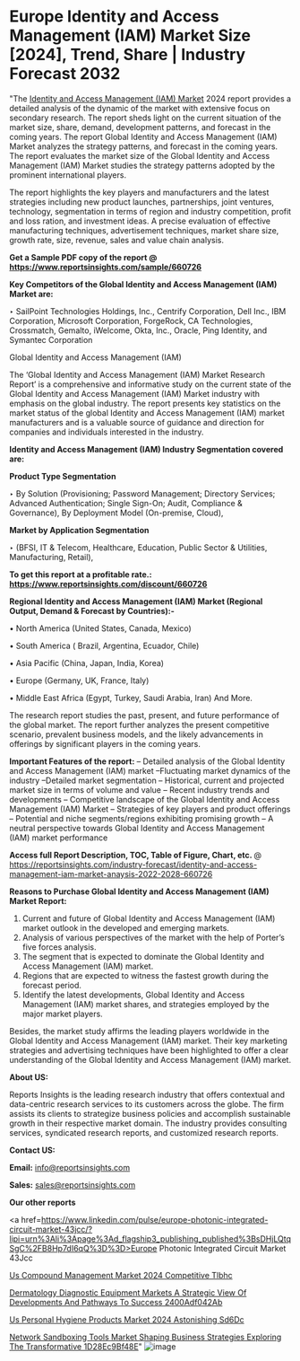 # Europe Identity and Access Management (IAM) Market Size [2024], Trend, Share | Industry Forecast 2032

"The <a href=https://www.reportsinsights.com/sample/660726>Identity and Access Management (IAM) Market</a> 2024 report provides a detailed analysis of the dynamic of the market with extensive focus on secondary research. The report sheds light on the current situation of the market size, share, demand, development patterns, and forecast in the coming years. The report Global Identity and Access Management (IAM) Market analyzes the strategy patterns, and forecast in the coming years. The report evaluates the market size of the Global Identity and Access Management (IAM) Market studies the strategy patterns adopted by the prominent international players.

The report highlights the key players and manufacturers and the latest strategies including new product launches, partnerships, joint ventures, technology, segmentation in terms of region and industry competition, profit and loss ration, and investment ideas. A precise evaluation of effective manufacturing techniques, advertisement techniques, market share size, growth rate, size, revenue, sales and value chain analysis.

<strong>Get a Sample PDF copy of the report @ <a href=https://www.reportsinsights.com/sample/660726 style=color:#0000ff;>https://www.reportsinsights.com/sample/660726</a></strong>

<strong>Key Competitors of the Global Identity and Access Management (IAM) Market are:</strong>

‣ SailPoint Technologies Holdings, Inc., Centrify Corporation, Dell Inc., IBM Corporation, Microsoft Corporation, ForgeRock, CA Technologies, Crossmatch, Gemalto, iWelcome, Okta, Inc., Oracle, Ping Identity, and Symantec Corporation

Global Identity and Access Management (IAM)

The ‘Global Identity and Access Management (IAM) Market Research Report’ is a comprehensive and informative study on the current state of the Global Identity and Access Management (IAM) Market industry with emphasis on the global industry. The report presents key statistics on the market status of the global Identity and Access Management (IAM) market manufacturers and is a valuable source of guidance and direction for companies and individuals interested in the industry.

<strong>Identity and Access Management (IAM) Industry Segmentation covered are:</strong>

<strong>Product Type Segmentation</strong>

‣ By Solution (Provisioning; Password Management; Directory Services; Advanced Authentication; Single Sign-On; Audit, Compliance & Governance), By Deployment Model (On-premise, Cloud),

<strong>Market by Application Segmentation</strong>

‣ (BFSI, IT & Telecom, Healthcare, Education, Public Sector & Utilities, Manufacturing, Retail),

<strong>To get this report at a profitable rate.: <a href=https://www.reportsinsights.com/discount/660726 style=color:#0000ff;>https://www.reportsinsights.com/discount/660726</a></strong>

<strong>Regional Identity and Access Management (IAM) Market (Regional Output, Demand &amp; Forecast by Countries):-</strong>

• North America (United States, Canada, Mexico)

• South America ( Brazil, Argentina, Ecuador, Chile)

• Asia Pacific (China, Japan, India, Korea)

• Europe (Germany, UK, France, Italy)

• Middle East Africa (Egypt, Turkey, Saudi Arabia, Iran) And More.

The research report studies the past, present, and future performance of the global market. The report further analyzes the present competitive scenario, prevalent business models, and the likely advancements in offerings by significant players in the coming years.

<strong>Important Features of the report:</strong>
– Detailed analysis of the Global Identity and Access Management (IAM) market
–Fluctuating market dynamics of the industry
–Detailed market segmentation
– Historical, current and projected market size in terms of volume and value
– Recent industry trends and developments
– Competitive landscape of the Global Identity and Access Management (IAM) Market
– Strategies of key players and product offerings
– Potential and niche segments/regions exhibiting promising growth
– A neutral perspective towards Global Identity and Access Management (IAM) market performance

<strong>Access full Report Description, TOC, Table of Figure, Chart, etc. </strong>@   <a href=https://reportsinsights.com/industry-forecast/identity-and-access-management-iam-market-anaysis-2022-2028-660726 style=color:#0000ff;>https://reportsinsights.com/industry-forecast/identity-and-access-management-iam-market-anaysis-2022-2028-660726</a>

<strong>Reasons to Purchase Global Identity and Access Management (IAM) Market Report:</strong>
1. Current and future of Global Identity and Access Management (IAM) market outlook in the developed and emerging markets.
2. Analysis of various perspectives of the market with the help of Porter’s five forces analysis.
3. The segment that is expected to dominate the Global Identity and Access Management (IAM) market.
4. Regions that are expected to witness the fastest growth during the forecast period.
5. Identify the latest developments, Global Identity and Access Management (IAM) market shares, and strategies employed by the major market players.

Besides, the market study affirms the leading players worldwide in the Global Identity and Access Management (IAM) market. Their key marketing strategies and advertising techniques have been highlighted to offer a clear understanding of the Global Identity and Access Management (IAM) market.

<strong><strong>About US</strong>:</strong>

Reports Insights is the leading research industry that offers contextual and data-centric research services to its customers across the globe. The firm assists its clients to strategize business policies and accomplish sustainable growth in their respective market domain. The industry provides consulting services, syndicated research reports, and customized research reports.

<strong>Contact US:</strong>

<p class=><b>Email:</b> <a href=mailto:info@reportsinsights.com>info@reportsinsights.com</a></p>
<p class=><b>Sales:</b> <a href=mailto:sales@reportsinsights.com>sales@reportsinsights.com</a></p>

<strong>Our other reports</strong>

<a href=https://www.linkedin.com/pulse/europe-photonic-integrated-circuit-market-43jcc/?lipi=urn%3Ali%3Apage%3Ad_flagship3_publishing_published%3BsDHjLQtqSgC%2FB8Hp7dI6qQ%3D%3D>Europe Photonic Integrated Circuit Market 43Jcc</a>

<a href=https://www.linkedin.com/pulse/us-compound-management-market-2024-competitive-tlbhc/>Us Compound Management Market 2024 Competitive Tlbhc</a>

<a href=https://medium.com/@g65914336/dermatology-diagnostic-equipment-markets-a-strategic-view-of-developments-and-pathways-to-success-2400adf042ab>Dermatology Diagnostic Equipment Markets A Strategic View Of Developments And Pathways To Success 2400Adf042Ab</a>

<a href=https://www.linkedin.com/pulse/us-personal-hygiene-products-market-2024-astonishing-sd6dc/>Us Personal Hygiene Products Market 2024 Astonishing Sd6Dc</a>

<a href=https://medium.com/@ruchikakadam73/network-sandboxing-tools-market-shaping-business-strategies-exploring-the-transformative-1d28ec9bf48e>Network Sandboxing Tools Market Shaping Business Strategies Exploring The Transformative 1D28Ec9Bf48E</a>"
![image](https://github.com/Jaayaachit/RIResearch/assets/158452289/87fdefbc-2e72-499c-8092-e10b09e74c94)
